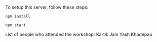 To setup this server, follow these steps:

`npm install`

`npm start`


List of people who attended the workshop:
Kartik Jain
Yash Khadepau
